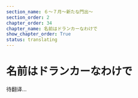 ```yaml
---
section_name: ６～７月～新たな門出～
section_order: 2
chapter_order: 34
chapter_name: 名前はドランカーなわけで
show_chapter_order: True
status: translating
---
```


# 名前はドランカーなわけで
待翻译...
